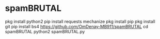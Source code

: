 # spamBRUTAL
pkg install python2
pip install requests mechanize
pkg install pip
pkg install git
pip install bs4
https://github.com/OmDenay-MB911/spamBRUTAL
cd spamBRUTAL
python2 spamBRUTAL.py
